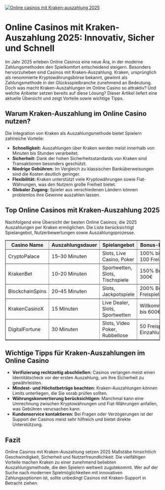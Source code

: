 [![Online casinos mit Kraken-auszahlung 2025](https://123-caf.pages.dev/gitsignup.png)](https://vrmoo.ru/Bt82HjjY)

<h1>Online Casinos mit Kraken-Auszahlung 2025: Innovativ, Sicher und Schnell</h1> <p>Im Jahr 2025 erleben Online Casinos eine neue Ära, in der moderne Zahlungsmethoden den Spielkomfort entscheidend steigern. Besonders hervorzuheben sind Casinos mit Kraken-Auszahlung. Kraken, ursprünglich als renommierte Kryptowährungsbörse bekannt, gewinnt als Zahlungsmethode in der Glücksspielbranche zunehmend an Bedeutung. Doch was macht Kraken-Auszahlungen im Online Casino so attraktiv? Und welche Anbieter setzen bereits auf diese Lösung? Dieser Artikel liefert eine aktuelle Übersicht und zeigt Vorteile sowie wichtige Tipps.</p>  <h2>Warum Kraken-Auszahlung im Online Casino nutzen?</h2> <p>Die Integration von Kraken als Auszahlungsmethode bietet Spielern zahlreiche Vorteile:</p> <ul>   <li><strong>Schnelligkeit:</strong> Auszahlungen über Kraken werden meist innerhalb von Minuten bis Stunden verarbeitet.</li>   <li><strong>Sicherheit:</strong> Dank der hohen Sicherheitsstandards von Kraken sind Transaktionen besonders geschützt.</li>   <li><strong>Niedrige Gebühren:</strong> Im Vergleich zu klassischen Banküberweisungen sind die Kosten deutlich geringer.</li>   <li><strong>Flexibilität:</strong> Kraken unterstützt viele Kryptowährungen sowie Fiat-Währungen, was den Nutzern große Freiheit bietet.</li>   <li><strong>Globaler Zugang:</strong> Spieler aus verschiedenen Ländern können problemlos ihre Gewinne auszahlen lassen.</li> </ul>  <h2>Top Online Casinos mit Kraken-Auszahlung 2025</h2> <p>Nachfolgend eine Übersicht der besten Online Casinos, die 2025 Auszahlungen per Kraken ermöglichen. Die Liste berücksichtigt Spielangebot, Nutzerbewertungen sowie Auszahlungsprozesse.</p>  <table border="1" cellpadding="6" cellspacing="0" style="border-collapse: collapse; width: 100%;">   <thead>     <tr style="background-color: #f2f2f2;">       <th>Casino Name</th>       <th>Auszahlungsdauer</th>       <th>Spielangebot</th>       <th>Bonus-Highlights</th>       <th>Besonderheiten</th>     </tr>   </thead>   <tbody>     <tr>       <td>CryptoPalace</td>       <td>15–30 Minuten</td>       <td>Slots, Live Casino, Poker</td>       <td>100% bis 500€ + 100 Freispiele</td>       <td>Exklusive Krypto-Turniere</td>     </tr>     <tr>       <td>KrakenBet</td>       <td>10–20 Minuten</td>       <td>Sportwetten, Slots, Tischspiele</td>       <td>150% Bonus bis 300€</td>       <td>Multi-Währungsauszahlungen</td>     </tr>     <tr>       <td>BlockchainSpins</td>       <td>20–45 Minuten</td>       <td>Slots, Jackpotspiele</td>       <td>200% Bonus + Freispiele</td>       <td>Automatisierte Kraken-Auszahlungen</td>     </tr>     <tr>       <td>KrakenCasinoX</td>       <td>15 Minuten</td>       <td>Live Dealer, Slots, Sportwetten</td>       <td>Willkommenspaket bis 600€</td>       <td>400+ Spiele von Top-Providern</td>     </tr>     <tr>       <td>DigitalFortune</td>       <td>30 Minuten</td>       <td>Slots, Video Poker, Rubbellose</td>       <td>50 Freispiele ohne Einzahlung</td>       <td>Tägliche Cashback-Angebote</td>     </tr>   </tbody> </table>  <h2>Wichtige Tipps für Kraken-Auszahlungen im Online Casino</h2> <ul>   <li><strong>Verifizierung rechtzeitig abschließen:</strong> Casinos verlangen meist einen Identitätscheck vor der ersten Auszahlung, um Ihre Sicherheit zu gewährleisten.</li>   <li><strong>Mindest- und Höchstbeträge beachten:</strong> Kraken-Auszahlungen können Limits unterliegen, die Sie vorab prüfen sollten.</li>   <li><strong>Währungskonvertierung berücksichtigen:</strong> Manchmal kann eine Umrechnung zwischen Kryptowährungen und Fiat-Währungen anfallen, was Gebühren verursachen kann.</li>   <li><strong>Kundenservice kontaktieren:</strong> Bei Fragen oder Verzögerungen ist der Support der Casinos meist sehr hilfreich und bietet direkte Unterstützung.</li> </ul>  <h2>Fazit</h2> <p>Online Casinos mit Kraken-Auszahlung setzen 2025 Maßstäbe hinsichtlich Geschwindigkeit, Sicherheit und Nutzerfreundlichkeit. Die vielfältigen Vorteile machen Kraken zu einer zunehmend beliebten Auszahlungsmethode, die den Spielern weltweit zugutekommt. Wer auf der Suche nach modernen Spielmöglichkeiten mit innovativen Zahlungsoptionen ist, sollte unbedingt Casinos mit Kraken-Support in Betracht ziehen.</p>